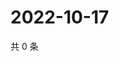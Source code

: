 # 2022-10-17

共 0 条

<!-- BEGIN WEIBO -->
<!-- 最后更新时间 Mon Oct 17 2022 02:22:08 GMT+0800 (China Standard Time) -->

<!-- END WEIBO -->
